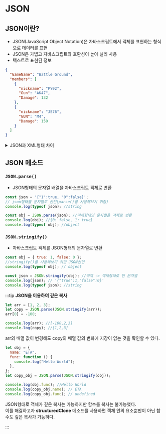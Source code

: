 # JSON

## JSON이란?

- JSON(JavaScript Object Notation)은 자바스크립트에서 객체를 표현하는 형식으로 데이터를 표현
- JSON은 가볍고 자바스크립트와 호환성이 높아 널리 사용
- 텍스트로 표현된 정보

```json
{
  "GameName": "Battle Ground",
  "members": [
    {
      "nickname": "PY92",
      "Gun": "AK47",
      "Damage": 132
    },
    {
      "nickname": "JS76",
      "GUN": "M4",
      "Damage": 159
    }
  ]
}
```

<details>
<summary>JSON과 XML형태 차이</summary>
<div markdown="1">

:::note
**JSON과 XML형태 차이**

JSON은 **객체**로 표현

```json
{
  "movie": "Avengers",
  "members": [
    {
      "name": "Ironman"
    },
    {
      "name": "hulk"
    }
  ],
  "winrate": "87"
}
```

XML은 **HTML태그**로 표현

```xml
<?xml version="1.0" encoding="UTF-8" ?>
<root>
  <movie>Avengers</movie>
  <members>
    <name>아이언맨</name>
	</members>
	<members>
	  <name>헐크</name>
	</members>
  <winrate>87</winrate>
</root>
```

:::

</div>
</details>

## JSON 메소드

### `JSON.parse()`

- JSON형태의 문자열 배열을 자바스크립트 객체로 변환

```js
const json = '{"1":true, "0":false}';
// json형태를 문자열로 선언(parse()를 사용해보기 위함)
console.log(typeof json); //string

const obj = JSON.parse(json); //객체형태인 문자열을 객체로 변환
console.log(obj); //{0: false, 1: true}
console.log(typeof obj); //object
```

### `JSON.stringify()`

- 자바스크립트 객체를 JSON형태의 문자열로 변환

```js
const obj = { true: 1, false: 0 };
//stringify()를 사용해보기 위한 JSON선언
console.log(typeof obj); // object

const json = JSON.stringify(obj); //객체 -> 객체형태로 된 문자열
console.log(json); // '{"true":1,"false":0}'
console.log(typeof json); //string
```

:::tip
**JSON을 이용하여 깊은 복사**

```js
let arr = [1, 2, 3];
let copy = JSON.parse(JSON.stringify(arr));
arr[0] = -100;

console.log(arr); //[-100,2,3]
console.log(copy); //[1,2,3]
```

arr의 배열 값이 변경해도 copy의 배열 값의 변화에 지장이 없는 것을 확인할 수 있다.<br/>

```js
let obj = {
  name: "ETA",
  func: function () {
    console.log("Hello World");
  },
};
let copy_obj = JSON.parse(JSON.stringify(obj));

console.log(obj.func); //Hello World
console.log(copy_obj.name); // ETA
console.log(copy_obj.func); // undefined
```

JSON형태로 객체가 깊은 복사는 가능하지만 함수를 복사는 불가능했다.<br/>
이를 해결하고자 **structuredClone** 메소드를 사용하면 객체 안의 요소뿐만이 아닌 함수도 깊은 복사가 가능하다.

:::
